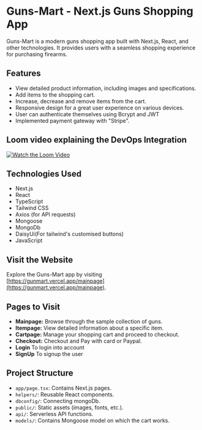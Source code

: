 # Guns-Mart - Next.js Guns Shopping App

Guns-Mart is a modern guns shopping app built with Next.js, React, and other technologies. It provides users with a seamless shopping experience for purchasing firearms. 

## Features

- View detailed product information, including images and specifications.
- Add items to the shopping cart.
- Increase, decrease and remove items from the cart.
- Responsive design for a great user experience on various devices.
- User can authenticate themselves using Bcrypt and JWT
- Implemented payment gateway with "Stripe".

## Loom video explaining the DevOps Integration
   [](https://static.vecteezy.com/system/resources/thumbnails/054/991/406/small_2x/link-below-and-arrows-perfect-for-directing-viewers-to-websites-blogs-or-online-content-useful-for-digital-marketing-free-video.jpg)
  [![Watch the Loom Video](https://cdn.loom.com/sessions/thumbnails/5ca7261c5ad14518b872bece8ee84d78-with-timestamp.png)](https://www.loom.com/share/5ca7261c5ad14518b872bece8ee84d78)

## Technologies Used

- Next.js
- React
- TypeScript
- Tailwind CSS
- Axios (for API requests)
- Mongoose
- MongoDb
- DaisyUi(For tailwind's customised buttons)
- JavaScript

## Visit the Website

Explore the Guns-Mart app by visiting [https://gunmart.vercel.app/mainpage](https://gunmart.vercel.app/mainpage).

## Pages to Visit

- **Mainpage:** Browse through the sample collection of guns.
- **Itempage:** View detailed information about a specific item.
- **Cartpage:** Manage your shopping cart and proceed to checkout.
- **Checkout:**  Checkout and Pay with card or Paypal.
- **Login**  To login into account
- **SignUp**  To signup the user


## Project Structure

- `app/page.tsx`: Contains Next.js pages.
- `helpers/`: Reusable React components.
- `dbconfig/`: Connecting mongoDb.
- `public/`: Static assets (images, fonts, etc.).
- `api/`: Serverless API functions.
- `models/`: Contains Mongoose model on which the cart works.




